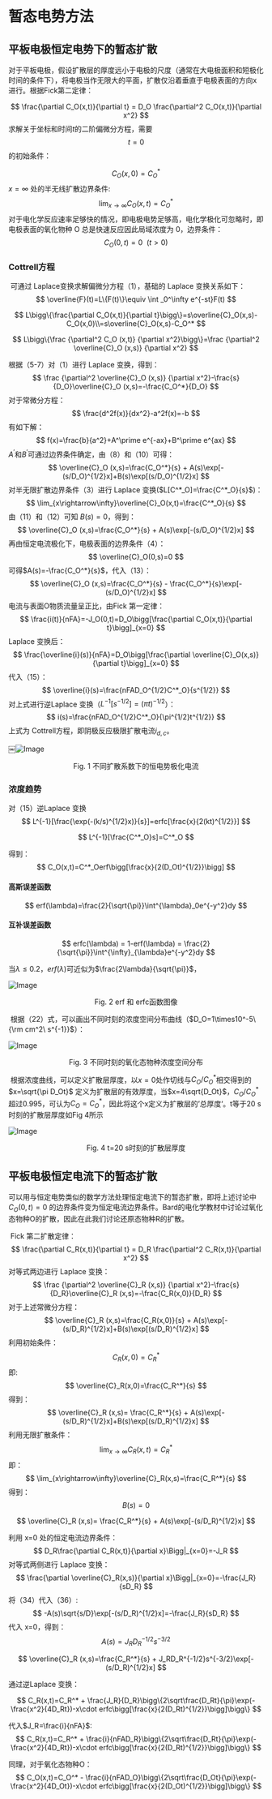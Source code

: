 # 暂态电势方法
## 平板电极恒定电势下的暂态扩散
​		对于平板电极，假设扩散层的厚度远小于电极的尺度（通常在大电极面积和短极化时间的条件下），将电极当作无限大的平面，扩散仅沿着垂直于电极表面的方向x进行。根据Fick第二定律：

$$
\frac{\partial C_O(x,t)}{\partial t} = D_O \frac{\partial^2 C_O(x,t)}{\partial x^2}
$$
求解关于坐标和时间$t$的二阶偏微分方程，需要$$t=0$$的初始条件：


$$
C_O(x,0)=C^*_O
$$
 $x=\infty$ 处的半无线扩散边界条件:
$$
\lim_{x\rightarrow\infty}C_O(x,t)=C_O^*
$$
​		对于电化学反应速率足够快的情况，即电极电势足够高，电化学极化可忽略时，即电极表面的氧化物种 O 总是快速反应因此局域浓度为 0，边界条件：
$$
C_O(0,t)=0\ \ (t>0)
$$

### Cottrell方程

​		可通过 Laplace变换求解偏微分方程（1），基础的 Laplace 变换关系如下：
$$
\overline{F}(t)=L\{F(t)\}\equiv \int _0^\infty e^{-st}F(t)
$$

$$
L\bigg\{\frac{\partial C_O(x,t)}{\partial t}\bigg\}=s\overline{C}_O(x,s)-C_O(x,0)\\=s\overline{C}_O(x,s)-C_O^*
$$

$$
L\bigg\{\frac {\partial^2 C_O (x,t)} {\partial x^2}\bigg\}=\frac {\partial^2 \overline{C}_O (x,s)} {\partial x^2}
$$

根据（5-7）对（1）进行 Laplace 变换，得到：
$$
\frac {\partial^2 \overline{C}_O (x,s)} {\partial x^2}-\frac{s}{D_O}\overline{C}_O (x,s)=-\frac{C_O^*}{D_O}
$$
对于常微分方程：
$$
\frac{d^2f(x)}{dx^2}-a^2f(x)=-b
$$
有如下解：
$$
f(x)=\frac{b}{a^2}+A^\prime e^{-ax}+B^\prime e^{ax}
$$
$A^\prime$和$B^\prime$可通过边界条件确定，由（8）和（10）可得：
$$
\overline{C}_O (x,s)=\frac{C_O^*}{s} + A(s)\exp[-(s/D_O)^{1/2}x]+B(s)\exp[(s/D_O)^{1/2}x]
$$
对半无限扩散边界条件（3）进行 Laplace 变换($L[C^*_O]=\frac{C^*_O}{s}$)：
$$
\lim_{x\rightarrow\infty}\overline{C}_O(x,t)=\frac{C^*_O}{s}
$$
由（11）和（12）可知 $B(s)=0$，得到：
$$
\overline{C}_O (x,s)=\frac{C_O^*}{s} + A(s)\exp[-(s/D_O)^{1/2}x]
$$
再由恒定电流极化下，电极表面的边界条件（4）：
$$
\overline{C}_O(0,s)=0
$$
可得$A(s)=-\frac{C_O^*}{s}$，代入（13）：
$$
\overline{C}_O (x,s)=\frac{C_O^*}{s} - \frac{C_O^*}{s}\exp[-(s/D_O)^{1/2}x]
$$
电流与表面O物质流量呈正比，由Fick 第一定律：
$$
\frac{i(t)}{nFA}=-J_O(0,t)=D_O\bigg[\frac{\partial C_O(x,t)}{\partial t}\bigg]_{x=0}
$$
Laplace 变换后：
$$
\frac{\overline{i}(s)}{nFA}=D_O\bigg[\frac{\partial \overline{C}_O(x,s)}{\partial t}\bigg]_{x=0}
$$
代入（15）：
$$
\overline{i}(s)=\frac{nFAD_O^{1/2}C^*_O}{s^{1/2}}
$$
对上式进行逆Laplace 变换（$L^{-1}[s^{-1/2}]=(\pi t)^{-1/2}$）：
$$
i(s)=\frac{nFAD_O^{1/2}C^*_O}{\pi^{1/2}t^{1/2}}
$$
上式为 Cottrell方程，即阴极反应极限扩散电流$i_{d,c}$。

￼![Image](assets/IMG_1.png)

<center>Fig. 1  不同扩散系数下的恒电势极化电流</center>

### 浓度趋势

对（15）逆Laplace 变换
$$
L^{-1}[\frac{\exp(-(k/s)^{1/2}x)}{s}]=erfc[\frac{x}{2(kt)^{1/2}}]
$$

$$
L^{-1}[\frac{C^*_O}s]=C^*_O
$$

得到：
$$
C_O(x,t)=C^*_Oerf\bigg[\frac{x}{2(D_Ot)^{1/2}}\bigg]
$$

#### 高斯误差函数

$$
erf(\lambda)=\frac{2}{\sqrt{\pi}}\int^{\lambda}_0e^{-y^2}dy
$$

#### 互补误差函数

$$
erfc(\lambda) = 1-erf(\lambda) = \frac{2}{\sqrt{\pi}}\int^{\infty}_{\lambda}e^{-y^2}dy
$$

当$\lambda\le 0.2$，$erf(\lambda)$可近似为$\frac{2\lambda}{\sqrt{\pi}}$，

![Image](assets/erf.png)

<center>Fig. 2  erf 和 erfc函数图像</center>

​	根据（22）式，可以画出不同时刻的浓度空间分布曲线（$D_O=1\times10^-5\ {\rm cm^2\ s^{-1}}$）：

![Image](assets/conc.png)

<center>Fig. 3  不同时刻的氧化态物种浓度空间分布</center>

​	根据浓度曲线，可以定义扩散层厚度，以$x=0$处作切线与$C_O/C_O^*$相交得到的$x=\sqrt{\pi D_Ot}$ 定义为扩散层的有效厚度，当$x=4\sqrt{D_Ot}$，$C_O/C_O^*$超过0.995，可认为$C_O=C_O^*$，因此将这个x定义为扩散层的’总厚度‘。t等于20 s时刻的扩散层厚度如Fig 4所示

![Image](assets/layer.png)

<center>Fig. 4 t=20 s时刻的扩散层厚度</center>

## 平板电极恒定电流下的暂态扩散

​	可以用与恒定电势类似的数学方法处理恒定电流下的暂态扩散，即将上述讨论中$C_O(0,t)=0$ 的边界条件变为恒定电流边界条件。Bard的电化学教材中讨论过氧化态物种O的扩散，因此在此我们讨论还原态物种R的扩散。

​	Fick 第二扩散定律：
$$
\frac{\partial C_R(x,t)}{\partial t} = D_R \frac{\partial^2 C_R(x,t)}{\partial x^2}
$$
对等式两边进行 Laplace 变换：
$$
\frac {\partial^2 \overline{C}_R (x,s)} {\partial x^2}-\frac{s}{D_R}\overline{C}_R (x,s)=-\frac{C_R(x,0)}{D_R}
$$
对于上述常微分方程：
$$
\overline{C}_R (x,s)=\frac{C_R(x,0)}{s} + A(s)\exp[-(s/D_R)^{1/2}x]+B(s)\exp[(s/D_R)^{1/2}x]
$$
利用初始条件：
$$
C_R(x,0)=C_R^*
$$
即:
$$
\overline{C}_R(x,0)=\frac{C_R^*}{s}
$$
得到：
$$
\overline{C}_R (x,s)= \frac{C_R^*}{s} + A(s)\exp[-(s/D_R)^{1/2}x]+B(s)\exp[(s/D_R)^{1/2}x]
$$
利用无限扩散条件：
$$
\lim_{x\rightarrow\infty}C_R(x,t)=C_R^*
$$
即：
$$
\lim_{x\rightarrow\infty}\overline{C}_R(x,s)=\frac{C_R^*}{s}
$$
得到：
$$
B(s)=0
$$

$$
\overline{C}_R (x,s)= \frac{C_R^*}{s} + A(s)\exp[-(s/D_R)^{1/2}x]
$$

利用 x=0 处的恒定电流边界条件：
$$
D_R\frac{\partial C_R(x,t)}{\partial x}\Bigg|_{x=0}=-J_R
$$
对等式两侧进行 Laplace 变换：
$$
\frac{\partial \overline{C}_R(x,s)}{\partial x}\Bigg|_{x=0}=-\frac{J_R}{sD_R}
$$
将（34）代入（36）:
$$
-A(s)\sqrt{s/D}\exp[-(s/D_R)^{1/2}x]=-\frac{J_R}{sD_R}
$$
代入 x=0，得到：
$$
A(s)=J_RD_R^{-1/2}s^{-3/2}
$$

$$
\overline{C}_R (x,s)=\frac{C_R^*}{s} + J_RD_R^{-1/2}s^{-3/2}\exp[-(s/D_R)^{1/2}x]
$$

通过逆Laplace 变换：


$$
C_R(x,t)=C_R^* + \frac{J_R}{D_R}\bigg\{2\sqrt\frac{D_Rt}{\pi}\exp(-\frac{x^2}{4D_Rt})-x\cdot erfc\bigg[\frac{x}{2(D_Rt)^{1/2}}\bigg]\bigg\}
$$

代入$J_R=\frac{i}{nFA}$:
$$
C_R(x,t)=C_R^* + \frac{i}{nFAD_R}\bigg\{2\sqrt\frac{D_Rt}{\pi}\exp(-\frac{x^2}{4D_Rt})-x\cdot erfc\bigg[\frac{x}{2(D_Rt)^{1/2}}\bigg]\bigg\}
$$

同理，对于氧化态物种O：
$$
C_O(x,t)=C_O^* - \frac{i}{nFAD_O}\bigg\{2\sqrt\frac{D_Ot}{\pi}\exp(-\frac{x^2}{4D_Ot})-x\cdot erfc\bigg[\frac{x}{2(D_Ot)^{1/2}}\bigg]\bigg\}
$$
